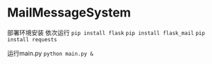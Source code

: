 # MailMessageSystem

部署环境安装
依次运行
`pip install flask`
`pip install flask_mail`
`pip install requests`

运行main.py
`python main.py &`
